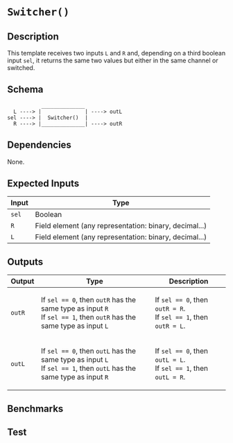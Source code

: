 # `Switcher()` 

## Description

This template receives two inputs `L` and `R` and, depending on a third boolean input `sel`, it returns the same two values but either in the same channel or switched.  

## Schema

```
           ______________ 
  L ----> |              | ----> outL
sel ----> |  Switcher()  | 
  R ----> |______________| ----> outR    
```

## Dependencies

None.

## Expected Inputs

| Input         | Type           |
| ------------- | -------------  | 
| `sel`         | Boolean      |
| `R`           | Field element (any representation: binary, decimal...) |
| `L`           | Field element (any representation: binary, decimal...) |

## Outputs

| Output        | Type           | Description     |
| ------------- | -------------  | ----------      | 
| `outR`        | <p>If `sel == 0`, then `outR` has the same type as input `R`<br>If `sel == 1`, then `outR` has the same type as input `L`</p> | </p>If `sel == 0`, then `outR = R`.<br>If `sel == 1`, then `outR = L`.</p> |
| `outL`        | </p>If `sel == 0`, then `outL` has the same type as input `L`<br>If `sel == 1`, then `outL` has the same type as input `R`</p> | </p>If `sel == 0`, then `outL = L`.<br>If `sel == 1`, then `outL = R`.</p> |

## Benchmarks 

## Test